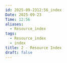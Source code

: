 ```yaml
---
id: 2025-09-2312:56_index
Date: 2025-09-23
Time: 12:56
aliases:
  - Resource_index
tags:
  - Resource_index
  - index
title: 2 - Resource Index
draft: false
---
```



